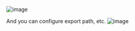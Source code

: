 ![image](https://github.com/user-attachments/assets/f76b0896-b0da-4230-8b26-8131593783f5)

And you can configure export path, etc.
![image](https://github.com/user-attachments/assets/dc4e9d93-efca-4745-95c9-1b358b3515b5)
